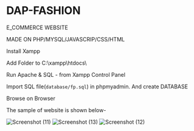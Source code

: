 # DAP-FASHION

E_COMMERCE WEBSITE 

MADE ON PHP/MYSQL/JAVASCRIP/CSS/HTML

Install Xampp

Add Folder to C:\xampp\htdocs\

Run Apache & SQL - from Xampp Control Panel

Import SQL file(`database/fp.sql`) in phpmyadmin. And create DATABASE

Browse on Browser

The sample of website is shown below-

![Screenshot (11)](https://github.com/Jhalakjain19/ecommerce_website/assets/128318856/647842c8-d711-4c42-9fcc-66a996fa2e20)
![Screenshot (13)](https://github.com/Jhalakjain19/ecommerce_website/assets/128318856/7da958b2-eca2-47d9-85e9-40da6a332fcb)
![Screenshot (12)](https://github.com/Jhalakjain19/ecommerce_website/assets/128318856/d83cfc47-e86f-4314-9899-a37e77fac4d4)



